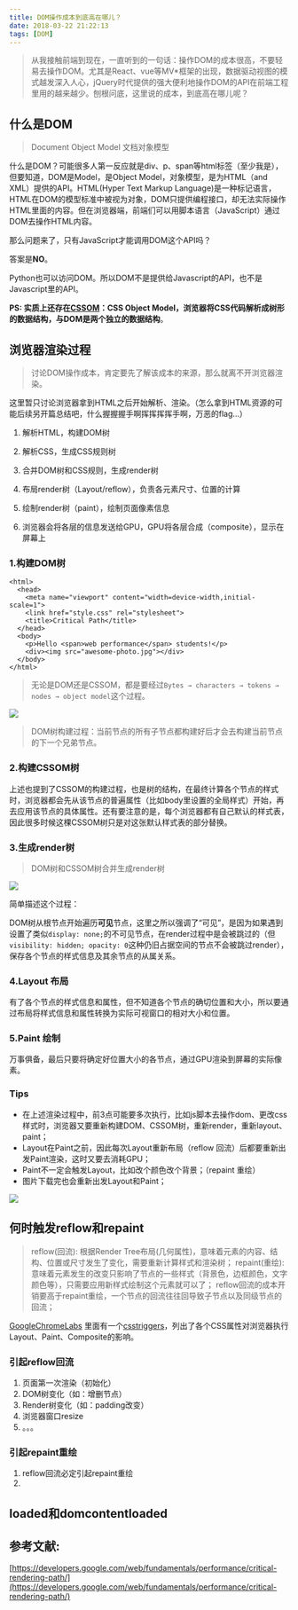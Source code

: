 ```yaml
---
title: DOM操作成本到底高在哪儿？
date: 2018-03-22 21:22:13
tags: [DOM]
---
```


> 从我接触前端到现在，一直听到的一句话：操作DOM的成本很高，不要轻易去操作DOM。尤其是React、vue等MV*框架的出现，数据驱动视图的模式越发深入人心，jQuery时代提供的强大便利地操作DOM的API在前端工程里用的越来越少。刨根问底，这里说的成本，到底高在哪儿呢？

<!--more-->

## 什么是DOM

> Document Object Model 文档对象模型

什么是DOM？可能很多人第一反应就是div、p、span等html标签（至少我是），但要知道，DOM是Model，是Object Model，对象模型，是为HTML（and XML）提供的API。HTML(Hyper Text Markup Language)是一种标记语言，HTML在DOM的模型标准中被视为对象，DOM只提供编程接口，却无法实际操作HTML里面的内容。但在浏览器端，前端们可以用脚本语言（JavaScript）通过DOM去操作HTML内容。

那么问题来了，只有JavaScript才能调用DOM这个API吗？

答案是**NO**。

Python也可以访问DOM。所以DOM不是提供给Javascript的API，也不是Javascript里的API。

**PS: 实质上还存在[CSSOM](https://developers.google.com/web/fundamentals/performance/critical-rendering-path/constructing-the-object-model)：CSS Object Model，浏览器将CSS代码解析成树形的数据结构，与DOM是两个独立的数据结构**。

## 浏览器渲染过程

> 讨论DOM操作成本，肯定要先了解该成本的来源，那么就离不开浏览器渲染。

这里暂只讨论浏览器拿到HTML之后开始解析、渲染。（怎么拿到HTML资源的可能后续另开篇总结吧，什么握握握手啊挥挥挥挥手啊，万恶的flag...）

 1. 解析HTML，构建DOM树

 2. 解析CSS，生成CSS规则树

 3. 合并DOM树和CSS规则，生成render树

 4. 布局render树（Layout/reflow），负责各元素尺寸、位置的计算

 5. 绘制render树（paint），绘制页面像素信息

 6. 浏览器会将各层的信息发送给GPU，GPU将各层合成（composite），显示在屏幕上

### 1.构建DOM树

```
<html>
  <head>
    <meta name="viewport" content="width=device-width,initial-scale=1">
    <link href="style.css" rel="stylesheet">
    <title>Critical Path</title>
  </head>
  <body>
    <p>Hello <span>web performance</span> students!</p>
    <div><img src="awesome-photo.jpg"></div>
  </body>
</html>
```

> 无论是DOM还是CSSOM，都是要经过`Bytes → characters → tokens → nodes → object model`这个过程。

![](http://ohce3yxd6.bkt.clouddn.com/blog/bV6yUI.png?fromMac)

> DOM树构建过程：当前节点的所有子节点都构建好后才会去构建当前节点的下一个兄弟节点。

### 2.构建CSSOM树

上述也提到了CSSOM的构建过程，也是树的结构，在最终计算各个节点的样式时，浏览器都会先从该节点的普遍属性（比如body里设置的全局样式）开始，再去应用该节点的具体属性。还有要注意的是，每个浏览器都有自己默认的样式表，因此很多时候这棵CSSOM树只是对这张默认样式表的部分替换。

### 3.生成render树

> DOM树和CSSOM树合并生成render树

![](http://ohce3yxd6.bkt.clouddn.com/blog/bV6yUy.png?fromMac)

简单描述这个过程：

DOM树从根节点开始遍历**可见**节点，这里之所以强调了“可见”，是因为如果遇到设置了类似`display: none;`的不可见节点，在render过程中是会被跳过的（但`visibility: hidden; opacity: 0`这种仍旧占据空间的节点不会被跳过render），保存各个节点的样式信息及其余节点的从属关系。

### 4.Layout 布局

有了各个节点的样式信息和属性，但不知道各个节点的确切位置和大小，所以要通过布局将样式信息和属性转换为实际可视窗口的相对大小和位置。

### 5.Paint 绘制

万事俱备，最后只要将确定好位置大小的各节点，通过GPU渲染到屏幕的实际像素。


### **Tips**

- 在上述渲染过程中，前3点可能要多次执行，比如js脚本去操作dom、更改css样式时，浏览器又要重新构建DOM、CSSOM树，重新render，重新layout、paint；
- Layout在Paint之前，因此每次Layout重新布局（reflow 回流）后都要重新出发Paint渲染，这时又要去消耗GPU；
- Paint不一定会触发Layout，比如改个颜色改个背景；（repaint 重绘）
- 图片下载完也会重新出发Layout和Paint；

![](http://ohce3yxd6.bkt.clouddn.com/blog/bV6yUy.png?fromMac)

## 何时触发reflow和repaint

> reflow(回流): 根据Render Tree布局(几何属性)，意味着元素的内容、结构、位置或尺寸发生了变化，需要重新计算样式和渲染树；
repaint(重绘): 意味着元素发生的改变只影响了节点的一些样式（背景色，边框颜色，文字颜色等），只需要应用新样式绘制这个元素就可以了；
reflow回流的成本开销要高于repaint重绘，一个节点的回流往往回导致子节点以及同级节点的回流；

[GoogleChromeLabs](https://github.com/GoogleChromeLabs) 里面有一个[csstriggers](https://csstriggers.com/)，列出了各个CSS属性对浏览器执行Layout、Paint、Composite的影响。

### 引起reflow回流

1. 页面第一次渲染（初始化）
2. DOM树变化（如：增删节点）
3. Render树变化（如：padding改变）
4. 浏览器窗口resize
5. 。。。

### 引起repaint重绘

1. reflow回流必定引起repaint重绘
2. 

## loaded和domcontentloaded


## 参考文献:

[https://developers.google.com/web/fundamentals/performance/critical-rendering-path/](https://developers.google.com/web/fundamentals/performance/critical-rendering-path/)

